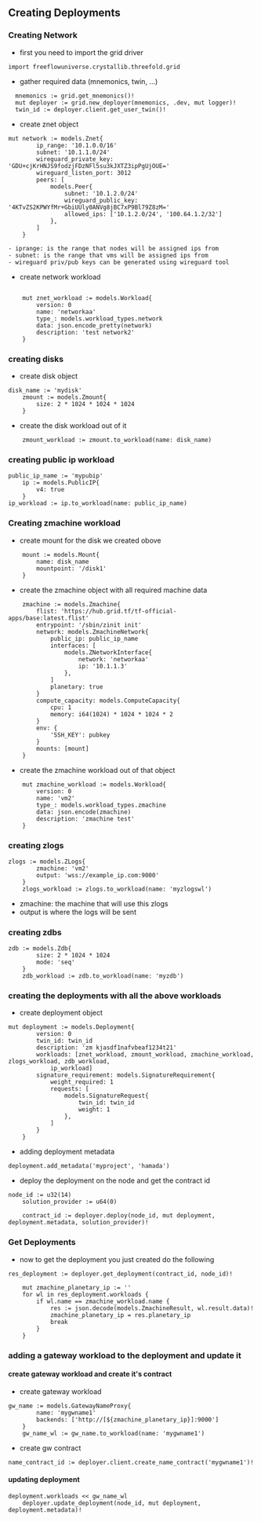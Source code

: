## Creating Deployments

### Creating Network

- first you need to import the grid driver

```
import freeflowuniverse.crystallib.threefold.grid
```

- gather required data (mnemonics, twin, ...)

```
  mnemonics := grid.get_mnemonics()!
  mut deployer := grid.new_deployer(mnemonics, .dev, mut logger)!
  twin_id := deployer.client.get_user_twin()!
```

- create znet object

```
mut network := models.Znet{
		ip_range: '10.1.0.0/16'
		subnet: '10.1.1.0/24'
		wireguard_private_key: 'GDU+cjKrHNJS9fodzjFDzNFl5su3kJXTZ3ipPgUjOUE='
		wireguard_listen_port: 3012
		peers: [
			models.Peer{
				subnet: '10.1.2.0/24'
				wireguard_public_key: '4KTvZS2KPWYfMr+GbiUUly0ANVg8jBC7xP9Bl79Z8zM='
				allowed_ips: ['10.1.2.0/24', '100.64.1.2/32']
			},
		]
	}
```

    - iprange: is the range that nodes will be assigned ips from
    - subnet: is the range that vms will be assigned ips from
    - wireguard priv/pub keys can be generated using wireguard tool

- create network workload

```

    mut znet_workload := models.Workload{
    	version: 0
    	name: 'networkaa'
    	type_: models.workload_types.network
    	data: json.encode_pretty(network)
    	description: 'test network2'
    }

```

### creating disks

- create disk object

```
disk_name := 'mydisk'
	zmount := models.Zmount{
		size: 2 * 1024 * 1024 * 1024
	}
```

- create the disk workload out of it

```
	zmount_workload := zmount.to_workload(name: disk_name)
```

### creating public ip workload

```
public_ip_name := 'mypubip'
	ip := models.PublicIP{
		v4: true
	}
ip_workload := ip.to_workload(name: public_ip_name)
```

### Creating zmachine workload

- create mount for the disk we created obove

```
    mount := models.Mount{
    	name: disk_name
    	mountpoint: '/disk1'
    }

```

- create the zmachine object with all required machine data

```
	zmachine := models.Zmachine{
		flist: 'https://hub.grid.tf/tf-official-apps/base:latest.flist'
		entrypoint: '/sbin/zinit init'
		network: models.ZmachineNetwork{
			public_ip: public_ip_name
			interfaces: [
				models.ZNetworkInterface{
					network: 'networkaa'
					ip: '10.1.1.3'
				},
			]
			planetary: true
		}
		compute_capacity: models.ComputeCapacity{
			cpu: 1
			memory: i64(1024) * 1024 * 1024 * 2
		}
		env: {
			'SSH_KEY': pubkey
		}
		mounts: [mount]
	}
```

- create the zmachine workload out of that object

```
	mut zmachine_workload := models.Workload{
		version: 0
		name: 'vm2'
		type_: models.workload_types.zmachine
		data: json.encode(zmachine)
		description: 'zmachine test'
	}
```

### creating zlogs

```
zlogs := models.ZLogs{
		zmachine: 'vm2'
		output: 'wss://example_ip.com:9000'
	}
	zlogs_workload := zlogs.to_workload(name: 'myzlogswl')
```

- zmachine: the machine that will use this zlogs
- output is where the logs will be sent

### creating zdbs

```
zdb := models.Zdb{
		size: 2 * 1024 * 1024
		mode: 'seq'
	}
	zdb_workload := zdb.to_workload(name: 'myzdb')
```

### creating the deployments with all the above workloads

- create deployment object

```
mut deployment := models.Deployment{
		version: 0
		twin_id: twin_id
		description: 'zm kjasdf1nafvbeaf1234t21'
		workloads: [znet_workload, zmount_workload, zmachine_workload, zlogs_workload, zdb_workload,
			ip_workload]
		signature_requirement: models.SignatureRequirement{
			weight_required: 1
			requests: [
				models.SignatureRequest{
					twin_id: twin_id
					weight: 1
				},
			]
		}
	}
```

- adding deployment metadata

```
deployment.add_metadata('myproject', 'hamada')
```

- deploy the deployment on the node and get the contract id

```
node_id := u32(14)
	solution_provider := u64(0)

	contract_id := deployer.deploy(node_id, mut deployment, deployment.metadata, solution_provider)!
```

### Get Deployments

- now to get the deployment you just created do the following

```
res_deployment := deployer.get_deployment(contract_id, node_id)!

	mut zmachine_planetary_ip := ''
	for wl in res_deployment.workloads {
		if wl.name == zmachine_workload.name {
			res := json.decode(models.ZmachineResult, wl.result.data)!
			zmachine_planetary_ip = res.planetary_ip
			break
		}
	}
```

### adding a gateway workload to the deployment and update it

#### create gateway workload and create it's contract

- create gateway workload

```
gw_name := models.GatewayNameProxy{
		name: 'mygwname1'
		backends: ['http://[${zmachine_planetary_ip}]:9000']
	}
	gw_name_wl := gw_name.to_workload(name: 'mygwname1')

```

- create gw contract

```
name_contract_id := deployer.client.create_name_contract('mygwname1')!
```

#### updating deployment

```
deployment.workloads << gw_name_wl
	deployer.update_deployment(node_id, mut deployment, deployment.metadata)!

```
